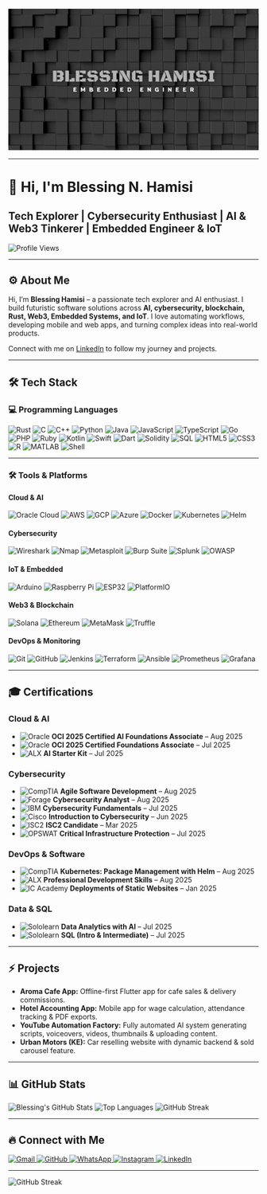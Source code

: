 ![Banner](assets/futuristicbanner.png)



---

# 👋 Hi, I'm Blessing N. Hamisi

## Tech Explorer | Cybersecurity Enthusiast | AI & Web3 Tinkerer | Embedded Engineer & IoT 
![Profile Views](https://komarev.com/ghpvc/?username=redbeat3000&color=FF8C00&style=for-the-badge) 


---

## ⚙️ About Me

Hi, I’m **Blessing Hamisi** – a passionate tech explorer and AI enthusiast. I build futuristic software solutions across **AI, cybersecurity, blockchain, Rust, Web3, Embedded Systems, and IoT**. I love automating workflows, developing mobile and web apps, and turning complex ideas into real-world products.

Connect with me on [LinkedIn](https://www.linkedin.com/in/blessing-hamisi-0847412a4/) to follow my journey and projects.

---

## 🛠 Tech Stack

### 💻 Programming Languages
![Rust](https://img.shields.io/badge/Rust-000000?style=for-the-badge&logo=rust&logoColor=white)
![C](https://img.shields.io/badge/C-00599C?style=for-the-badge&logo=c&logoColor=white)
![C++](https://img.shields.io/badge/C++-00599C?style=for-the-badge&logo=c%2B%2B&logoColor=white)
![Python](https://img.shields.io/badge/Python-3776AB?style=for-the-badge&logo=python&logoColor=white)
![Java](https://img.shields.io/badge/Java-007396?style=for-the-badge&logo=java&logoColor=white)
![JavaScript](https://img.shields.io/badge/JavaScript-F7DF1E?style=for-the-badge&logo=javascript&logoColor=black)
![TypeScript](https://img.shields.io/badge/TypeScript-3178C6?style=for-the-badge&logo=typescript&logoColor=white)
![Go](https://img.shields.io/badge/Go-00ADD8?style=for-the-badge&logo=go&logoColor=white)
![PHP](https://img.shields.io/badge/PHP-777BB4?style=for-the-badge&logo=php&logoColor=white)
![Ruby](https://img.shields.io/badge/Ruby-CC342D?style=for-the-badge&logo=ruby&logoColor=white)
![Kotlin](https://img.shields.io/badge/Kotlin-0095D5?style=for-the-badge&logo=kotlin&logoColor=white)
![Swift](https://img.shields.io/badge/Swift-F05138?style=for-the-badge&logo=swift&logoColor=white)
![Dart](https://img.shields.io/badge/Dart-0175C2?style=for-the-badge&logo=dart&logoColor=white)
![Solidity](https://img.shields.io/badge/Solidity-363636?style=for-the-badge&logo=solidity&logoColor=white)
![SQL](https://img.shields.io/badge/SQL-4479A1?style=for-the-badge&logo=mysql&logoColor=white)
![HTML5](https://img.shields.io/badge/HTML5-E34F26?style=for-the-badge&logo=html5&logoColor=white)
![CSS3](https://img.shields.io/badge/CSS3-1572B6?style=for-the-badge&logo=css3&logoColor=white)
![R](https://img.shields.io/badge/R-276DC3?style=for-the-badge&logo=r&logoColor=white)
![MATLAB](https://img.shields.io/badge/MATLAB-0076A8?style=for-the-badge&logo=mathworks&logoColor=white)
![Shell](https://img.shields.io/badge/Shell-4EAA25?style=for-the-badge&logo=gnu-bash&logoColor=white)

---

### 🛠️ Tools & Platforms

#### Cloud & AI
![Oracle Cloud](https://img.shields.io/badge/Oracle-2D2D2D?style=for-the-badge&logo=oracle&logoColor=white)
![AWS](https://img.shields.io/badge/AWS-2D2D2D?style=for-the-badge&logo=amazon-aws&logoColor=white)
![GCP](https://img.shields.io/badge/GCP-2D2D2D?style=for-the-badge&logo=google-cloud&logoColor=white)
![Azure](https://img.shields.io/badge/Azure-2D2D2D?style=for-the-badge&logo=microsoft-azure&logoColor=white)
![Docker](https://img.shields.io/badge/Docker-2D2D2D?style=for-the-badge&logo=docker&logoColor=white)
![Kubernetes](https://img.shields.io/badge/Kubernetes-2D2D2D?style=for-the-badge&logo=kubernetes&logoColor=white)
![Helm](https://img.shields.io/badge/Helm-2D2D2D?style=for-the-badge&logo=helm&logoColor=white)

#### Cybersecurity
![Wireshark](https://img.shields.io/badge/Wireshark-2D2D2D?style=for-the-badge&logo=wireshark&logoColor=white)
![Nmap](https://img.shields.io/badge/Nmap-2D2D2D?style=for-the-badge&logo=nmap&logoColor=white)
![Metasploit](https://img.shields.io/badge/Metasploit-2D2D2D?style=for-the-badge&logo=metasploit&logoColor=white)
![Burp Suite](https://img.shields.io/badge/BurpSuite-2D2D2D?style=for-the-badge&logo=burpsuite&logoColor=white)
![Splunk](https://img.shields.io/badge/Splunk-2D2D2D?style=for-the-badge&logo=splunk&logoColor=white)
![OWASP](https://img.shields.io/badge/OWASP-2D2D2D?style=for-the-badge&logo=owasp&logoColor=white)

#### IoT & Embedded
![Arduino](https://img.shields.io/badge/Arduino-2D2D2D?style=for-the-badge&logo=arduino&logoColor=white)
![Raspberry Pi](https://img.shields.io/badge/RaspberryPi-2D2D2D?style=for-the-badge&logo=raspberry-pi&logoColor=white)
![ESP32](https://img.shields.io/badge/ESP32-2D2D2D?style=for-the-badge&logo=esp32&logoColor=white)
![PlatformIO](https://img.shields.io/badge/PlatformIO-2D2D2D?style=for-the-badge&logo=platformio&logoColor=white)

#### Web3 & Blockchain
![Solana](https://img.shields.io/badge/Solana-2D2D2D?style=for-the-badge&logo=solana&logoColor=white)
![Ethereum](https://img.shields.io/badge/Ethereum-2D2D2D?style=for-the-badge&logo=ethereum&logoColor=white)
![MetaMask](https://img.shields.io/badge/MetaMask-2D2D2D?style=for-the-badge&logo=metamask&logoColor=white)
![Truffle](https://img.shields.io/badge/Truffle-2D2D2D?style=for-the-badge&logo=truffle&logoColor=white)

#### DevOps & Monitoring
![Git](https://img.shields.io/badge/Git-2D2D2D?style=for-the-badge&logo=git&logoColor=white)
![GitHub](https://img.shields.io/badge/GitHub-2D2D2D?style=for-the-badge&logo=github&logoColor=white)
![Jenkins](https://img.shields.io/badge/Jenkins-2D2D2D?style=for-the-badge&logo=jenkins&logoColor=white)
![Terraform](https://img.shields.io/badge/Terraform-2D2D2D?style=for-the-badge&logo=terraform&logoColor=white)
![Ansible](https://img.shields.io/badge/Ansible-2D2D2D?style=for-the-badge&logo=ansible&logoColor=white)
![Prometheus](https://img.shields.io/badge/Prometheus-2D2D2D?style=for-the-badge&logo=prometheus&logoColor=white)
![Grafana](https://img.shields.io/badge/Grafana-2D2D2D?style=for-the-badge&logo=grafana&logoColor=white)




---

## 🎓 Certifications

### Cloud & AI
* ![Oracle](https://img.shields.io/badge/Oracle-Red?style=for-the-badge&logo=oracle&logoColor=white) **OCI 2025 Certified AI Foundations Associate** – Aug 2025  
* ![Oracle](https://img.shields.io/badge/Oracle-Red?style=for-the-badge&logo=oracle&logoColor=white) **OCI 2025 Certified Foundations Associate** – Jul 2025  
* ![ALX](https://img.shields.io/badge/ALX-000000?style=for-the-badge) **AI Starter Kit** – Jul 2025  

### Cybersecurity
* ![CompTIA](https://img.shields.io/badge/CompTIA-0052B1?style=for-the-badge&logo=comptia&logoColor=white) **Agile Software Development** – Aug 2025  
* ![Forage](https://img.shields.io/badge/Forage-000000?style=for-the-badge) **Cybersecurity Analyst** – Aug 2025  
* ![IBM](https://img.shields.io/badge/IBM-054ADA?style=for-the-badge&logo=ibm&logoColor=white) **Cybersecurity Fundamentals** – Jul 2025  
* ![Cisco](https://img.shields.io/badge/Cisco-1BA0E2?style=for-the-badge&logo=cisco&logoColor=white) **Introduction to Cybersecurity** – Jun 2025  
* ![ISC2](https://img.shields.io/badge/ISC2-0052B1?style=for-the-badge&logo=isc2&logoColor=white) **ISC2 Candidate** – Mar 2025  
* ![OPSWAT](https://img.shields.io/badge/OPSWAT-0055FF?style=for-the-badge) **Critical Infrastructure Protection** – Jul 2025  

### DevOps & Software
* ![CompTIA](https://img.shields.io/badge/CompTIA-0052B1?style=for-the-badge&logo=comptia&logoColor=white) **Kubernetes: Package Management with Helm** – Aug 2025  
* ![ALX](https://img.shields.io/badge/ALX-000000?style=for-the-badge) **Professional Development Skills** – Aug 2025  
* ![IC Academy](https://img.shields.io/badge/ICAcademy-FF6F00?style=for-the-badge) **Deployments of Static Websites** – Jan 2025  

### Data & SQL
* ![Sololearn](https://img.shields.io/badge/Sololearn-2EC866?style=for-the-badge&logo=sololearn&logoColor=white) **Data Analytics with AI** – Jul 2025  
* ![Sololearn](https://img.shields.io/badge/Sololearn-2EC866?style=for-the-badge&logo=sololearn&logoColor=white) **SQL (Intro & Intermediate)** – Jul 2025  


---

## ⚡ Projects

* **Aroma Cafe App:** Offline-first Flutter app for cafe sales & delivery commissions.
* **Hotel Accounting App:** Mobile app for wage calculation, attendance tracking & PDF exports.
* **YouTube Automation Factory:** Fully automated AI system generating scripts, voiceovers, videos, thumbnails & uploading content.
* **Urban Motors (KE):** Car reselling website with dynamic backend & sold carousel feature.

---

## 📊 GitHub Stats

![Blessing's GitHub Stats](https://github-readme-stats.vercel.app/api?username=redbeat3000\&show_icons=true\&theme=dark)
![Top Languages](https://github-readme-stats.vercel.app/api/top-langs/?username=redbeat3000\&layout=compact\&theme=dark)
![GitHub Streak](https://github-readme-streak-stats.herokuapp.com/?user=redbeat3000\&theme=dark)

---

## 🔥 Connect with Me

<p>
  <a href="mailto:nyaberihamisi@g.mail.com">
    <img src="https://upload.wikimedia.org/wikipedia/commons/4/4e/Gmail_Icon.png" width="40" alt="Gmail"/>
  </a>
  <a href="https://github.com/redbeat3000">
    <img src="https://upload.wikimedia.org/wikipedia/commons/9/91/Octicons-mark-github.svg" width="40" alt="GitHub"/>
  </a>
  <a href="https://wa.me/0718713565">
    <img src="https://upload.wikimedia.org/wikipedia/commons/6/6b/WhatsApp.svg" width="40" alt="WhatsApp"/>
  </a>
  <a href="https://instagram.com/redbeat3000">
    <img src="https://upload.wikimedia.org/wikipedia/commons/a/a5/Instagram_icon.png" width="40" alt="Instagram"/>
  </a>
  <a href="https://www.linkedin.com/in/blessing-hamisi-0847412a4/">
    <img src="https://upload.wikimedia.org/wikipedia/commons/c/ca/LinkedIn_logo_initials.png" width="40" alt="LinkedIn"/>
  </a>
</p>


---


![GitHub Streak](https://github-readme-streak-stats.herokuapp.com/?user=redbeat3000&theme=dark)



